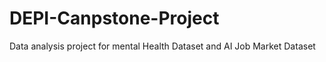 # DEPI-Canpstone-Project
Data analysis project for mental Health Dataset and AI Job Market Dataset 
